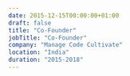 ```yaml
---
date: 2015-12-15T00:00:00+01:00
draft: false
title: "Co-Founder"
jobTitle: "Co-Founder"
company: "Manage Code Cultivate"
location: "India"
duration: "2015-2018"
---
```

